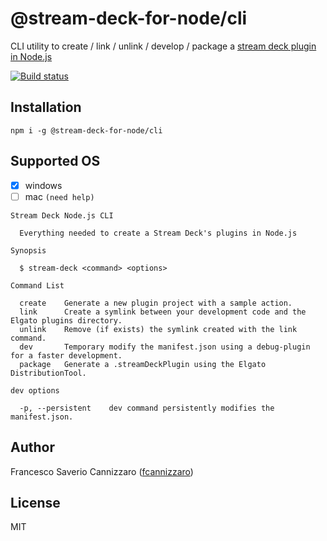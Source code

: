 # @stream-deck-for-node/cli

CLI utility to create / link / unlink / develop / package
a [stream deck plugin in Node.js](https://stream-deck-for-node.netlify.app/#/cli)

[![Build status](https://ci.appveyor.com/api/projects/status/im247e4qbk754pdj/branch/main?svg=true)](https://ci.appveyor.com/project/fcannizzaro/cli/branch/main)

## Installation

```shell
npm i -g @stream-deck-for-node/cli
```

## Supported OS

- [x] windows
- [ ] mac `(need help)`

```shell
Stream Deck Node.js CLI

  Everything needed to create a Stream Deck's plugins in Node.js

Synopsis

  $ stream-deck <command> <options>

Command List

  create    Generate a new plugin project with a sample action.
  link      Create a symlink between your development code and the Elgato plugins directory.
  unlink    Remove (if exists) the symlink created with the link command.
  dev       Temporary modify the manifest.json using a debug-plugin for a faster development.
  package   Generate a .streamDeckPlugin using the Elgato DistributionTool.

dev options

  -p, --persistent    dev command persistently modifies the manifest.json.
```

## Author

Francesco Saverio Cannizzaro ([fcannizzaro](https://github.com/fcannizzaro))

## License

MIT
